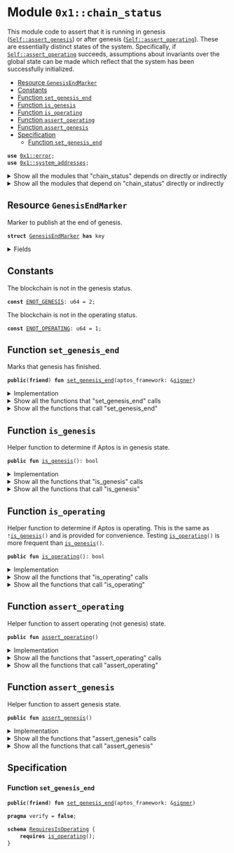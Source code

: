 
<a name="0x1_chain_status"></a>

# Module `0x1::chain_status`

This module code to assert that it is running in genesis (<code><a href="chain_status.md#0x1_chain_status_assert_genesis">Self::assert_genesis</a></code>) or after
genesis (<code><a href="chain_status.md#0x1_chain_status_assert_operating">Self::assert_operating</a></code>). These are essentially distinct states of the system. Specifically,
if <code><a href="chain_status.md#0x1_chain_status_assert_operating">Self::assert_operating</a></code> succeeds, assumptions about invariants over the global state can be made
which reflect that the system has been successfully initialized.


-  [Resource `GenesisEndMarker`](#0x1_chain_status_GenesisEndMarker)
-  [Constants](#@Constants_0)
-  [Function `set_genesis_end`](#0x1_chain_status_set_genesis_end)
-  [Function `is_genesis`](#0x1_chain_status_is_genesis)
-  [Function `is_operating`](#0x1_chain_status_is_operating)
-  [Function `assert_operating`](#0x1_chain_status_assert_operating)
-  [Function `assert_genesis`](#0x1_chain_status_assert_genesis)
-  [Specification](#@Specification_1)
    -  [Function `set_genesis_end`](#@Specification_1_set_genesis_end)


<pre><code><b>use</b> <a href="../../aptos-stdlib/../move-stdlib/doc/error.md#0x1_error">0x1::error</a>;
<b>use</b> <a href="system_addresses.md#0x1_system_addresses">0x1::system_addresses</a>;
</code></pre>



<details>
<summary>Show all the modules that "chain_status" depends on directly or indirectly</summary>


![](img/chain_status_forward_dep.svg)


</details>

<details>
<summary>Show all the modules that depend on "chain_status" directly or indirectly</summary>


![](img/chain_status_backward_dep.svg)


</details>

<a name="0x1_chain_status_GenesisEndMarker"></a>

## Resource `GenesisEndMarker`

Marker to publish at the end of genesis.


<pre><code><b>struct</b> <a href="chain_status.md#0x1_chain_status_GenesisEndMarker">GenesisEndMarker</a> <b>has</b> key
</code></pre>



<details>
<summary>Fields</summary>


<dl>
<dt>
<code>dummy_field: bool</code>
</dt>
<dd>

</dd>
</dl>


</details>

<a name="@Constants_0"></a>

## Constants


<a name="0x1_chain_status_ENOT_GENESIS"></a>

The blockchain is not in the genesis status.


<pre><code><b>const</b> <a href="chain_status.md#0x1_chain_status_ENOT_GENESIS">ENOT_GENESIS</a>: u64 = 2;
</code></pre>



<a name="0x1_chain_status_ENOT_OPERATING"></a>

The blockchain is not in the operating status.


<pre><code><b>const</b> <a href="chain_status.md#0x1_chain_status_ENOT_OPERATING">ENOT_OPERATING</a>: u64 = 1;
</code></pre>



<a name="0x1_chain_status_set_genesis_end"></a>

## Function `set_genesis_end`

Marks that genesis has finished.


<pre><code><b>public</b>(<b>friend</b>) <b>fun</b> <a href="chain_status.md#0x1_chain_status_set_genesis_end">set_genesis_end</a>(aptos_framework: &<a href="../../aptos-stdlib/../move-stdlib/doc/signer.md#0x1_signer">signer</a>)
</code></pre>



<details>
<summary>Implementation</summary>


<pre><code><b>public</b>(<b>friend</b>) <b>fun</b> <a href="chain_status.md#0x1_chain_status_set_genesis_end">set_genesis_end</a>(aptos_framework: &<a href="../../aptos-stdlib/../move-stdlib/doc/signer.md#0x1_signer">signer</a>) {
    <a href="system_addresses.md#0x1_system_addresses_assert_aptos_framework">system_addresses::assert_aptos_framework</a>(aptos_framework);
    <b>move_to</b>(aptos_framework, <a href="chain_status.md#0x1_chain_status_GenesisEndMarker">GenesisEndMarker</a> {});
}
</code></pre>



</details>

<details>
<summary>Show all the functions that "set_genesis_end" calls</summary>


![](img/chain_status_set_genesis_end_forward_call_graph.svg)


</details>

<details>
<summary>Show all the functions that call "set_genesis_end"</summary>


![](img/chain_status_set_genesis_end_backward_call_graph.svg)


</details>

<a name="0x1_chain_status_is_genesis"></a>

## Function `is_genesis`

Helper function to determine if Aptos is in genesis state.


<pre><code><b>public</b> <b>fun</b> <a href="chain_status.md#0x1_chain_status_is_genesis">is_genesis</a>(): bool
</code></pre>



<details>
<summary>Implementation</summary>


<pre><code><b>public</b> <b>fun</b> <a href="chain_status.md#0x1_chain_status_is_genesis">is_genesis</a>(): bool {
    !<b>exists</b>&lt;<a href="chain_status.md#0x1_chain_status_GenesisEndMarker">GenesisEndMarker</a>&gt;(@aptos_framework)
}
</code></pre>



</details>

<details>
<summary>Show all the functions that "is_genesis" calls</summary>


![](img/chain_status_is_genesis_forward_call_graph.svg)


</details>

<details>
<summary>Show all the functions that call "is_genesis"</summary>


![](img/chain_status_is_genesis_backward_call_graph.svg)


</details>

<a name="0x1_chain_status_is_operating"></a>

## Function `is_operating`

Helper function to determine if Aptos is operating. This is
the same as <code>!<a href="chain_status.md#0x1_chain_status_is_genesis">is_genesis</a>()</code> and is provided for convenience.
Testing <code><a href="chain_status.md#0x1_chain_status_is_operating">is_operating</a>()</code> is more frequent than <code><a href="chain_status.md#0x1_chain_status_is_genesis">is_genesis</a>()</code>.


<pre><code><b>public</b> <b>fun</b> <a href="chain_status.md#0x1_chain_status_is_operating">is_operating</a>(): bool
</code></pre>



<details>
<summary>Implementation</summary>


<pre><code><b>public</b> <b>fun</b> <a href="chain_status.md#0x1_chain_status_is_operating">is_operating</a>(): bool {
    <b>exists</b>&lt;<a href="chain_status.md#0x1_chain_status_GenesisEndMarker">GenesisEndMarker</a>&gt;(@aptos_framework)
}
</code></pre>



</details>

<details>
<summary>Show all the functions that "is_operating" calls</summary>


![](img/chain_status_is_operating_forward_call_graph.svg)


</details>

<details>
<summary>Show all the functions that call "is_operating"</summary>


![](img/chain_status_is_operating_backward_call_graph.svg)


</details>

<a name="0x1_chain_status_assert_operating"></a>

## Function `assert_operating`

Helper function to assert operating (not genesis) state.


<pre><code><b>public</b> <b>fun</b> <a href="chain_status.md#0x1_chain_status_assert_operating">assert_operating</a>()
</code></pre>



<details>
<summary>Implementation</summary>


<pre><code><b>public</b> <b>fun</b> <a href="chain_status.md#0x1_chain_status_assert_operating">assert_operating</a>() {
    <b>assert</b>!(<a href="chain_status.md#0x1_chain_status_is_operating">is_operating</a>(), <a href="../../aptos-stdlib/../move-stdlib/doc/error.md#0x1_error_invalid_state">error::invalid_state</a>(<a href="chain_status.md#0x1_chain_status_ENOT_OPERATING">ENOT_OPERATING</a>));
}
</code></pre>



</details>

<details>
<summary>Show all the functions that "assert_operating" calls</summary>


![](img/chain_status_assert_operating_forward_call_graph.svg)


</details>

<details>
<summary>Show all the functions that call "assert_operating"</summary>


![](img/chain_status_assert_operating_backward_call_graph.svg)


</details>

<a name="0x1_chain_status_assert_genesis"></a>

## Function `assert_genesis`

Helper function to assert genesis state.


<pre><code><b>public</b> <b>fun</b> <a href="chain_status.md#0x1_chain_status_assert_genesis">assert_genesis</a>()
</code></pre>



<details>
<summary>Implementation</summary>


<pre><code><b>public</b> <b>fun</b> <a href="chain_status.md#0x1_chain_status_assert_genesis">assert_genesis</a>() {
    <b>assert</b>!(<a href="chain_status.md#0x1_chain_status_is_genesis">is_genesis</a>(), <a href="../../aptos-stdlib/../move-stdlib/doc/error.md#0x1_error_invalid_state">error::invalid_state</a>(<a href="chain_status.md#0x1_chain_status_ENOT_OPERATING">ENOT_OPERATING</a>));
}
</code></pre>



</details>

<details>
<summary>Show all the functions that "assert_genesis" calls</summary>


![](img/chain_status_assert_genesis_forward_call_graph.svg)


</details>

<details>
<summary>Show all the functions that call "assert_genesis"</summary>


![](img/chain_status_assert_genesis_backward_call_graph.svg)


</details>

<a name="@Specification_1"></a>

## Specification


<a name="@Specification_1_set_genesis_end"></a>

### Function `set_genesis_end`


<pre><code><b>public</b>(<b>friend</b>) <b>fun</b> <a href="chain_status.md#0x1_chain_status_set_genesis_end">set_genesis_end</a>(aptos_framework: &<a href="../../aptos-stdlib/../move-stdlib/doc/signer.md#0x1_signer">signer</a>)
</code></pre>




<pre><code><b>pragma</b> verify = <b>false</b>;
</code></pre>




<a name="0x1_chain_status_RequiresIsOperating"></a>


<pre><code><b>schema</b> <a href="chain_status.md#0x1_chain_status_RequiresIsOperating">RequiresIsOperating</a> {
    <b>requires</b> <a href="chain_status.md#0x1_chain_status_is_operating">is_operating</a>();
}
</code></pre>


[move-book]: https://move-language.github.io/move/introduction.html
